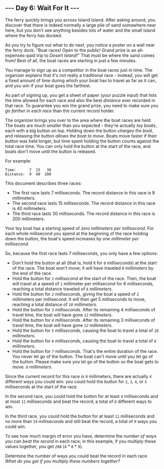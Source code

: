 ## \-\-- Day 6: Wait For It \-\--

The ferry quickly brings you across Island Island. After asking around,
you discover that there is indeed normally a large pile of sand
somewhere near here, but you don\'t see anything besides lots of water
and the small island where the ferry has docked.

As you try to figure out what to do next, you notice a poster on a wall
near the ferry dock. \"Boat races! Open to the public! Grand prize is an
all-expenses-paid trip to *Desert Island*!\" That must be where the sand
comes from! Best of all, the boat races are starting in just a few
minutes.

You manage to sign up as a competitor in the boat races just in time.
The organizer explains that it\'s not really a traditional race -
instead, you will get a fixed amount of time during which your boat has
to travel as far as it can, and you win if your boat goes the farthest.

As part of signing up, you get a sheet of paper (your puzzle input) that
lists the *time* allowed for each race and also the best *distance* ever
recorded in that race. To guarantee you win the grand prize, you need to
make sure you *go farther in each race* than the current record holder.

The organizer brings you over to the area where the boat races are held.
The boats are much smaller than you expected - they\'re actually *toy
boats*, each with a big button on top. Holding down the button *charges
the boat*, and releasing the button *allows the boat to move*. Boats
move faster if their button was held longer, but time spent holding the
button counts against the total race time. You can only hold the button
at the start of the race, and boats don\'t move until the button is
released.

For example:

    Time:      7  15   30
    Distance:  9  40  200

This document describes three races:

-   The first race lasts 7 milliseconds. The record distance in this
    race is 9 millimeters.
-   The second race lasts 15 milliseconds. The record distance in this
    race is 40 millimeters.
-   The third race lasts 30 milliseconds. The record distance in this
    race is 200 millimeters.

Your toy boat has a starting speed of *zero millimeters per
millisecond*. For each whole millisecond you spend at the beginning of
the race holding down the button, the boat\'s speed increases by *one
millimeter per millisecond*.

So, because the first race lasts 7 milliseconds, you only have a few
options:

-   Don\'t hold the button at all (that is, hold it for *`0`
    milliseconds*) at the start of the race. The boat won\'t move; it
    will have traveled *`0` millimeters* by the end of the race.
-   Hold the button for *`1` millisecond* at the start of the race.
    Then, the boat will travel at a speed of `1` millimeter per
    millisecond for 6 milliseconds, reaching a total distance traveled
    of *`6` millimeters*.
-   Hold the button for *`2` milliseconds*, giving the boat a speed of
    `2` millimeters per millisecond. It will then get 5 milliseconds to
    move, reaching a total distance of *`10` millimeters*.
-   Hold the button for *`3` milliseconds*. After its remaining 4
    milliseconds of travel time, the boat will have gone *`12`
    millimeters*.
-   Hold the button for *`4` milliseconds*. After its remaining 3
    milliseconds of travel time, the boat will have gone *`12`
    millimeters*.
-   Hold the button for *`5` milliseconds*, causing the boat to travel a
    total of *`10` millimeters*.
-   Hold the button for *`6` milliseconds*, causing the boat to travel a
    total of *`6` millimeters*.
-   Hold the button for *`7` milliseconds*. That\'s the entire duration
    of the race. You never let go of the button. The boat can\'t move
    until you let go of the button. Please make sure you let go of the
    button so the boat gets to move. *`0` millimeters*.

Since the current record for this race is `9` millimeters, there are
actually *`4`* different ways you could win: you could hold the button
for `2`, `3`, `4`, or `5` milliseconds at the start of the race.

In the second race, you could hold the button for at least `4`
milliseconds and at most `11` milliseconds and beat the record, a total
of *`8`* different ways to win.

In the third race, you could hold the button for at least `11`
milliseconds and no more than `19` milliseconds and still beat the
record, a total of *`9`* ways you could win.

To see how much margin of error you have, determine the *number of ways
you can beat the record* in each race; in this example, if you multiply
these values together, you get *`288`* (`4` \* `8` \* `9`).

Determine the number of ways you could beat the record in each race.
*What do you get if you multiply these numbers together?*
